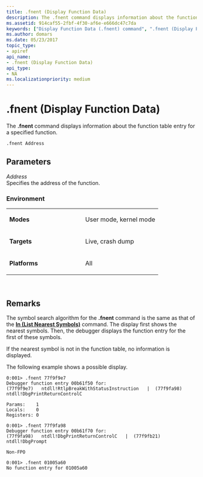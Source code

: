 ```yaml
---
title: .fnent (Display Function Data)
description: The .fnent command displays information about the function table entry for a specified function.
ms.assetid: 914caf55-2fbf-4f30-af6e-e666dc47c7da
keywords: ["Display Function Data (.fnent) command", ".fnent (Display Function Data) Windows Debugging"]
ms.author: domars
ms.date: 05/23/2017
topic_type:
- apiref
api_name:
- .fnent (Display Function Data)
api_type:
- NA
ms.localizationpriority: medium
---
```


# .fnent (Display Function Data)


The **.fnent** command displays information about the function table entry for a specified function.

```dbgcmd
.fnent Address
```

## <span id="ddk_meta_display_function_data_dbg"></span><span id="DDK_META_DISPLAY_FUNCTION_DATA_DBG"></span>Parameters


<span id="_______Address______"></span><span id="_______address______"></span><span id="_______ADDRESS______"></span> *Address*   
Specifies the address of the function.

### <span id="Environment"></span><span id="environment"></span><span id="ENVIRONMENT"></span>Environment

<table>
<colgroup>
<col width="50%" />
<col width="50%" />
</colgroup>
<tbody>
<tr class="odd">
<td align="left"><p><strong>Modes</strong></p></td>
<td align="left"><p>User mode, kernel mode</p></td>
</tr>
<tr class="even">
<td align="left"><p><strong>Targets</strong></p></td>
<td align="left"><p>Live, crash dump</p></td>
</tr>
<tr class="odd">
<td align="left"><p><strong>Platforms</strong></p></td>
<td align="left"><p>All</p></td>
</tr>
</tbody>
</table>

 

Remarks
-------

The symbol search algorithm for the **.fnent** command is the same as that of the [**ln (List Nearest Symbols)**](ln--list-nearest-symbols-.md) command. The display first shows the nearest symbols. Then, the debugger displays the function entry for the first of these symbols.

If the nearest symbol is not in the function table, no information is displayed.

The following example shows a possible display.

```dbgcmd
0:001> .fnent 77f9f9e7
Debugger function entry 00b61f50 for:
(77f9f9e7)   ntdll!RtlpBreakWithStatusInstruction   |  (77f9fa98)   ntdll!DbgPrintReturnControlC

Params:    1
Locals:    0
Registers: 0

0:001> .fnent 77f9fa98
Debugger function entry 00b61f70 for:
(77f9fa98)   ntdll!DbgPrintReturnControlC   |  (77f9fb21)   ntdll!DbgPrompt

Non-FPO

0:001> .fnent 01005a60
No function entry for 01005a60
```

 

 





